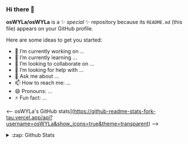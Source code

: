 ### Hi there 👋


**osWYLa/osWYLa** is a ✨ _special_ ✨ repository because its `README.md` (this file) appears on your GitHub profile.

Here are some ideas to get you started:

- 🔭 I’m currently working on ...
- 🌱 I’m currently learning ...
- 👯 I’m looking to collaborate on ...
- 🤔 I’m looking for help with ...
- 💬 Ask me about ...
- 📫 How to reach me: ...
- 😄 Pronouns: ...
- ⚡ Fun fact: ...

<-- osWYLa's GitHub stats](https://github-readme-stats-fork-tau.vercel.app/api?username=osWYLa&show_icons=true&theme=transparent) -->
<details>
        <summary>
            :zap: Github Stats
        </summary>
        <img align="left" alt="osWYLa's Github Stats" src="https://github-readme-stats-fork-tau.vercel.app/api?username=osWYLa&show_icons=true&theme=transparent"/>
    </details>

